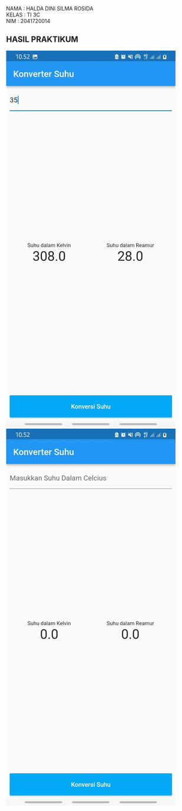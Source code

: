 NAMA : HALDA DINI SILMA ROSIDA<BR>
KELAS : TI 3C<BR>
NIM : 2041720014

## HASIL PRAKTIKUM
![EMPTY ACTIVITY](hasil1.jpg)<br>
![EMPTY ACTIVITY](hasil2.jpg)

